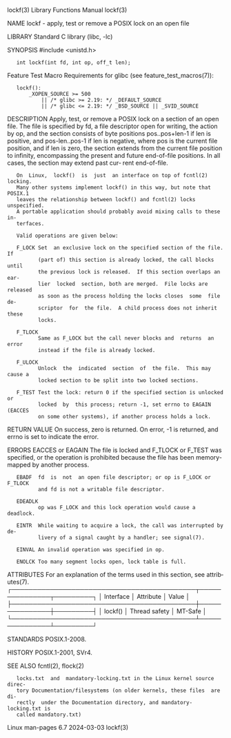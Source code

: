 lockf(3)                   Library Functions Manual                   lockf(3)

NAME
       lockf - apply, test or remove a POSIX lock on an open file

LIBRARY
       Standard C library (libc, -lc)

SYNOPSIS
       #include <unistd.h>

       int lockf(int fd, int op, off_t len);

   Feature Test Macro Requirements for glibc (see feature_test_macros(7)):

       lockf():
           _XOPEN_SOURCE >= 500
               || /* glibc >= 2.19: */ _DEFAULT_SOURCE
               || /* glibc <= 2.19: */ _BSD_SOURCE || _SVID_SOURCE

DESCRIPTION
       Apply,  test, or remove a POSIX lock on a section of an open file.  The
       file is specified by fd, a file descriptor open for writing, the action
       by op, and the section consists of byte positions pos..pos+len-1 if len
       is positive, and pos-len..pos-1 if len is negative, where  pos  is  the
       current file position, and if len is zero, the section extends from the
       current  file position to infinity, encompassing the present and future
       end-of-file positions.  In all cases, the section may extend past  cur‐
       rent end-of-file.

       On  Linux,  lockf()  is  just  an interface on top of fcntl(2) locking.
       Many other systems implement lockf() in this way, but note that POSIX.1
       leaves the relationship between lockf() and fcntl(2) locks unspecified.
       A portable application should probably avoid mixing calls to these  in‐
       terfaces.

       Valid operations are given below:

       F_LOCK Set  an exclusive lock on the specified section of the file.  If
              (part of) this section is already locked, the call blocks  until
              the previous lock is released.  If this section overlaps an ear‐
              lier  locked  section, both are merged.  File locks are released
              as soon as the process holding the locks closes  some  file  de‐
              scriptor  for  the file.  A child process does not inherit these
              locks.

       F_TLOCK
              Same as F_LOCK but the call never blocks and  returns  an  error
              instead if the file is already locked.

       F_ULOCK
              Unlock  the  indicated  section  of  the file.  This may cause a
              locked section to be split into two locked sections.

       F_TEST Test the lock: return 0 if the specified section is unlocked  or
              locked  by  this process; return -1, set errno to EAGAIN (EACCES
              on some other systems), if another process holds a lock.

RETURN VALUE
       On success, zero is returned.  On error, -1 is returned, and  errno  is
       set to indicate the error.

ERRORS
       EACCES or EAGAIN
              The  file  is locked and F_TLOCK or F_TEST was specified, or the
              operation is prohibited because the file has been  memory-mapped
              by another process.

       EBADF  fd  is  not  an open file descriptor; or op is F_LOCK or F_TLOCK
              and fd is not a writable file descriptor.

       EDEADLK
              op was F_LOCK and this lock operation would cause a deadlock.

       EINTR  While waiting to acquire a lock, the call was interrupted by de‐
              livery of a signal caught by a handler; see signal(7).

       EINVAL An invalid operation was specified in op.

       ENOLCK Too many segment locks open, lock table is full.

ATTRIBUTES
       For an explanation of the terms  used  in  this  section,  see  attrib‐
       utes(7).
       ┌───────────────────────────────────────────┬───────────────┬─────────┐
       │ Interface                                 │ Attribute     │ Value   │
       ├───────────────────────────────────────────┼───────────────┼─────────┤
       │ lockf()                                   │ Thread safety │ MT-Safe │
       └───────────────────────────────────────────┴───────────────┴─────────┘

STANDARDS
       POSIX.1-2008.

HISTORY
       POSIX.1-2001, SVr4.

SEE ALSO
       fcntl(2), flock(2)

       locks.txt  and  mandatory-locking.txt in the Linux kernel source direc‐
       tory Documentation/filesystems (on older kernels, these files  are  di‐
       rectly  under the Documentation directory, and mandatory-locking.txt is
       called mandatory.txt)

Linux man-pages 6.7               2024-03-03                          lockf(3)
